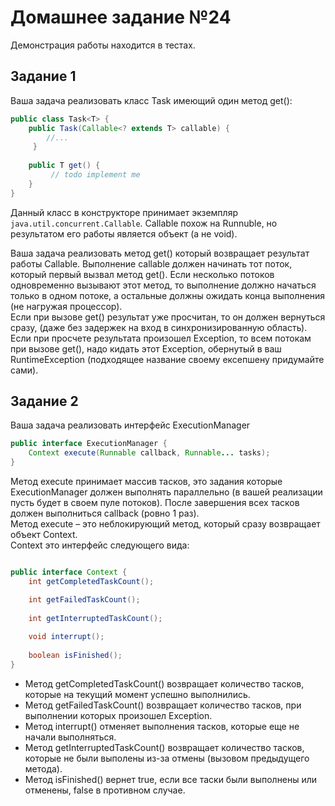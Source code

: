 # Домашнее задание №24
Демонстрация работы находится в тестах.
## Задание 1
Ваша задача реализовать класс Task имеющий один метод get():
```java
public class Task<T> {
    public Task(Callable<? extends T> callable) {
        //...
     }
 
    public T get() {
         // todo implement me
    }
}
```

Данный класс в конструкторе принимает экземпляр <code>java.util.concurrent.Callable</code>. Callable похож на Runnuble, но результатом его работы является объект (а не void).

Ваша задача реализовать метод get() который возвращает результат работы Callable. Выполнение callable должен начинать тот поток, который первый вызвал метод get(). Если несколько потоков одновременно вызывают этот метод, то выполнение должно начаться только в одном потоке, а остальные должны ожидать конца выполнения (не нагружая процессор).  
Если при вызове get() результат уже просчитан, то он должен вернуться сразу, (даже без задержек на вход в синхронизированную область).  
Если при просчете результата произошел Exception, то всем потокам при вызове get(), надо кидать этот Exception, обернутый в ваш RuntimeException (подходящее название своему ексепшену придумайте сами).  

## Задание 2
Ваша задача реализовать интерфейс ExecutionManager
```java
public interface ExecutionManager {
    Context execute(Runnable callback, Runnable... tasks);
}
```

Метод execute принимает массив тасков, это задания которые ExecutionManager должен выполнять параллельно (в вашей реализации пусть будет в своем пуле потоков). После завершения всех тасков должен выполниться callback (ровно 1 раз).  
Метод execute – это неблокирующий метод, который сразу возвращает объект Context.  
Context это интерфейс следующего вида:
```java

public interface Context {
    int getCompletedTaskCount();

    int getFailedTaskCount();
 
    int getInterruptedTaskCount();
 
    void interrupt();
 
    boolean isFinished();
}
```
- Метод getCompletedTaskCount() возвращает количество тасков, которые на текущий момент успешно выполнились.
- Метод getFailedTaskCount() возвращает количество тасков, при выполнении которых произошел Exception.
- Метод interrupt() отменяет выполнения тасков, которые еще не начали выполняться.
- Метод getInterruptedTaskCount() возвращает количество тасков, которые не были выполены из-за отмены (вызовом предыдущего метода).
- Метод isFinished() вернет true, если все таски были выполнены или отменены, false в противном случае.  
